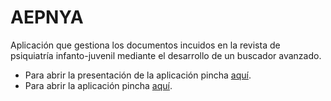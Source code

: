 # AEPNYA
Aplicación que gestiona los documentos incuidos en la revista de psiquiatría infanto-juvenil mediante el desarrollo de un buscador avanzado.

- Para abrir la presentación de la aplicación pincha [aquí](https://rpubs.com/karmine/aepnya).
- Para abrir la aplicación pincha [aquí](https://scontador.shinyapps.io/aepnya).

